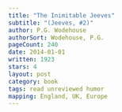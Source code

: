 ```yaml
---
title: "The Inimitable Jeeves"
subtitle: "(Jeeves, #2)"
author: P.G. Wodehouse
authorSort: Wodehouse, P.G.
pageCount: 240
date: 2014-01-01
written: 1923
stars: 4
layout: post
category: book
tags: read unreviewed humor
mapping: England, UK, Europe
---
```

